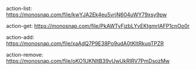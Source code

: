action-list:
https://monosnap.com/file/kwYJA2Ek4eu5vrjN604uWY79xsy9pw

action-get:
https://monosnap.com/file/PkAWTyFjzbLYvEKtgmrlAFP1cnOo0r

action-add:
https://monosnap.com/file/xaAdQ7P9E38Po9udA0tKItRkuqTPZR

action-remove:
https://monosnap.com/file/oKO1UKNltB39vUwUkRIRV7PmDsozMw
